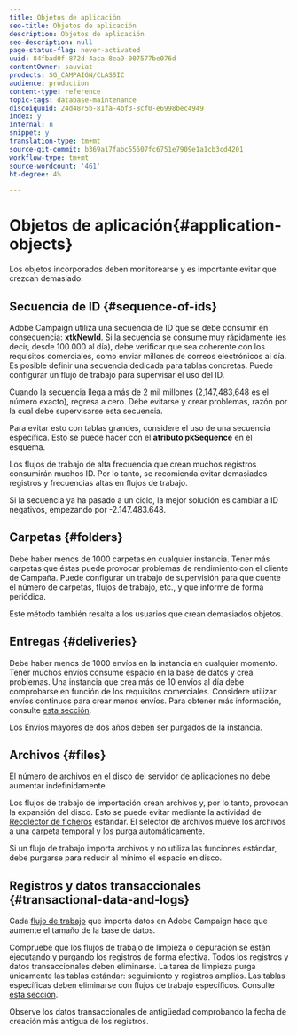 ```yaml
---
title: Objetos de aplicación
seo-title: Objetos de aplicación
description: Objetos de aplicación
seo-description: null
page-status-flag: never-activated
uuid: 84fbad0f-872d-4aca-8ea9-007577be076d
contentOwner: sauviat
products: SG_CAMPAIGN/CLASSIC
audience: production
content-type: reference
topic-tags: database-maintenance
discoiquuid: 24d4875b-81fa-4bf3-8cf0-e6998bec4949
index: y
internal: n
snippet: y
translation-type: tm+mt
source-git-commit: b369a17fabc55607fc6751e7909e1a1cb3cd4201
workflow-type: tm+mt
source-wordcount: '461'
ht-degree: 4%

---
```



# Objetos de aplicación{#application-objects}

Los objetos incorporados deben monitorearse y es importante evitar que crezcan demasiado.

## Secuencia de ID {#sequence-of-ids}

Adobe Campaign utiliza una secuencia de ID que se debe consumir en consecuencia: **xtkNewId**. Si la secuencia se consume muy rápidamente (es decir, desde 100.000 al día), debe verificar que sea coherente con los requisitos comerciales, como enviar millones de correos electrónicos al día. Es posible definir una secuencia dedicada para tablas concretas. Puede configurar un flujo de trabajo para supervisar el uso del ID.

Cuando la secuencia llega a más de 2 mil millones (2,147,483,648 es el número exacto), regresa a cero. Debe evitarse y crear problemas, razón por la cual debe supervisarse esta secuencia.

Para evitar esto con tablas grandes, considere el uso de una secuencia específica. Esto se puede hacer con el **atributo pkSequence** en el esquema.

Los flujos de trabajo de alta frecuencia que crean muchos registros consumirán muchos ID. Por lo tanto, se recomienda evitar demasiados registros y frecuencias altas en flujos de trabajo.

Si la secuencia ya ha pasado a un ciclo, la mejor solución es cambiar a ID negativos, empezando por -2.147.483.648.

## Carpetas {#folders}

Debe haber menos de 1000 carpetas en cualquier instancia. Tener más carpetas que éstas puede provocar problemas de rendimiento con el cliente de Campaña. Puede configurar un trabajo de supervisión para que cuente el número de carpetas, flujos de trabajo, etc., y que informe de forma periódica.

Este método también resalta a los usuarios que crean demasiados objetos.

## Entregas {#deliveries}

Debe haber menos de 1000 envíos en la instancia en cualquier momento. Tener muchos envíos consume espacio en la base de datos y crea problemas. Una instancia que crea más de 10 envíos al día debe comprobarse en función de los requisitos comerciales. Considere utilizar envíos continuos para crear menos envíos. Para obtener más información, consulte [esta sección](../../workflow/using/continuous-delivery.md).

Los Envíos mayores de dos años deben ser purgados de la instancia.

## Archivos {#files}

El número de archivos en el disco del servidor de aplicaciones no debe aumentar indefinidamente.

Los flujos de trabajo de importación crean archivos y, por lo tanto, provocan la expansión del disco. Esto se puede evitar mediante la actividad de [Recolector de ficheros](../../workflow/using/file-collector.md) estándar. El selector de archivos mueve los archivos a una carpeta temporal y los purga automáticamente.

Si un flujo de trabajo importa archivos y no utiliza las funciones estándar, debe purgarse para reducir al mínimo el espacio en disco.

## Registros y datos transaccionales {#transactional-data-and-logs}

Cada [flujo de trabajo](../../workflow/using/data-life-cycle.md#work-table) que importa datos en Adobe Campaign hace que aumente el tamaño de la base de datos.

Compruebe que los flujos de trabajo de limpieza o depuración se están ejecutando y purgando los registros de forma efectiva. Todos los registros y datos transaccionales deben eliminarse. La tarea de limpieza purga únicamente las tablas estándar: seguimiento y registros amplios. Las tablas específicas deben eliminarse con flujos de trabajo específicos. Consulte [esta sección](../../workflow/using/monitoring-workflow-execution.md#purging-the-logs).

Observe los datos transaccionales de antigüedad comprobando la fecha de creación más antigua de los registros.
